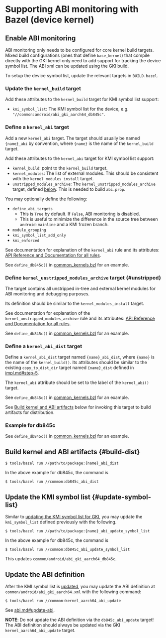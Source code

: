 # Supporting ABI monitoring with Bazel (device kernel)

## Enable ABI monitoring

ABI monitoring only needs to be configured for core kernel build targets. Mixed
build configurations (ones that define `base_kernel`) that compile directly
with the GKI kernel only need to add support for tracking the device symbol
list. The ABI xml can be updated using the GKI build.

To setup the device symbol list, update the relevant targets in `BUILD.bazel`.

### Update the `kernel_build` target

Add these attributes to the `kernel_build` target for KMI symbol list support:

- `kmi_symbol_list`: The KMI symbol list for the device, e.g.
  `"//common:android/abi_gki_aarch64_db845c"`.

### Define a `kernel_abi` target

Add a new `kernel_abi` target. The target should usually be named `{name}_abi`
by convention, where `{name}` is the name of the `kernel_build` target.

Add these attributes to the `kernel_abi` target for KMI symbol list support:

- `kernel_build`: point to the `kernel_build` target.
- `kernel_modules`: The list of external modules. This should be consistent with
  the `kernel_modules_install` target.
- `unstripped_modules_archive`: The `kernel_unstripped_modules_archive` target,
  defined [below](#unstripped). This is needed to build `abi.prop`.

You may optionally define the following:

- `define_abi_targets`
    - This is `True` by default. If `False`, ABI monitoring is disabled.
    - This is useful to minimize the difference in the source tree between
      `android-mainline` and a KMI frozen branch.
- `module_grouping`
- `kmi_symbol_list_add_only`
- `kmi_enforced`

See documentation for explanation of the `kernel_abi` rule and its
attributes: [API Reference and Documentation for all rules](api_reference.md).

See `define_db845c()` in [common_kernels.bzl](../common_kernels.bzl) for an
example.

<!-- TODO(b/260913198): we need a better example that uses kernel_abi -->

### Define `kernel_unstripped_modules_archive` target {#unstripped}

The target contains all unstripped in-tree and external kernel modules for ABI
monitoring and debugging purposes.

Its definition should be similar to the `kernel_modules_install` target.

See documentation for explanation of the `kernel_unstripped_modules_archive`
rule and its attributes:
[API Reference and Documentation for all rules](api_reference.md).

See `define_db845c()` in [common_kernels.bzl](../common_kernels.bzl) for an
example.

<!-- TODO(b/260913198): we need a better example that uses kernel_abi -->

### Define a `kernel_abi_dist` target

Define a `kernel_abi_dist` target named `{name}_abi_dist`, where `{name}`
is the name of the `kernel_build()`. Its attributes should be similar to the
existing `copy_to_dist_dir` target named `{name}_dist` defined
in [impl.md#step-5](impl.md#step-5).

The `kernel_abi` attribute should be set to the label of the
`kernel_abi()` target.

See `define_db845c()` in [common_kernels.bzl](../common_kernels.bzl) for an
example.

<!-- TODO(b/260913198): we need a better example that uses kernel_abi -->

See [Build kernel and ABI artifacts](#build-dist) below for invoking this target
to build artifacts for distribution.

### Example for db845c

<!-- TODO(b/260913198): we need a better example that uses kernel_abi -->

See `define_db845c()` in [common_kernels.bzl](../common_kernels.bzl) for an
example.

## Build kernel and ABI artifacts {#build-dist}

```shell
$ tools/bazel run //path/to/package:{name}_abi_dist
```

In the above example for db845c, the command is

```shell
$ tools/bazel run //common:db845c_abi_dist
```

## Update the KMI symbol list {#update-symbol-list}

Similar to [updating the KMI symbol list for GKI](abi.md#update-symbol-list),
you may update the `kmi_symbol_list` defined previously with the following.

```shell
$ tools/bazel run //path/to/package:{name}_abi_update_symbol_list
```

In the above example for db845c, the command is

```shell
$ tools/bazel run //common:db845c_abi_update_symbol_list
```

This updates `common/android/abi_gki_aarch64_db845c`.

## Update the ABI definition

After the KMI symbol list is [updated](#update-symbol-list), you may update the
ABI definition at `common/android/abi_gki_aarch64.xml` with the following
command:

```shell
$ tools/bazel run //common:kernel_aarch64_abi_update
```

See [abi.md#update-abi](abi.md#update-abi).

**NOTE**: Do not update the ABI definition via the `db845c_abi_update` target!
The ABI definition should always be updated via the GKI 
`kernel_aarch64_abi_update` target.

